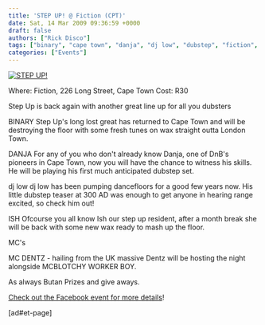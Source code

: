 ```yaml
---
title: 'STEP UP! @ Fiction (CPT)'
date: Sat, 14 Mar 2009 09:36:59 +0000
draft: false
authors: ["Rick Disco"]
tags: ["binary", "cape town", "danja", "dj low", "dubstep", "fiction", "ish", "long street", "mc dentz", "step up"]
categories: ["Events"]
---
```


[![STEP UP!](/wp-content/uploads/2009/03/step-up-march.jpg "STEP UP!")](/wp-content/uploads/2009/03/step-up-march.jpg)

Where: Fiction, 226 Long Street, Cape Town Cost: R30

Step Up is back again with another great line up for all you dubsters

BINARY Step Up's long lost great has returned to Cape Town and will be destroying the floor with some fresh tunes on wax straight outta London Town.

DANJA For any of you who don't already know Danja, one of DnB's pioneers in Cape Town, now you will have the chance to witness his skills. He will be playing his first much anticipated dubstep set.

dj low dj low has been pumping dancefloors for a good few years now. His little dubstep teaser at 300 AD was enough to get anyone in hearing range excited, so check him out!

ISH Ofcourse you all know Ish our step up resident, after a month break she will be back with some new wax ready to mash up the floor.

MC's

MC DENTZ - hailing from the UK massive Dentz will be hosting the night alongside MCBLOTCHY WORKER BOY.

As always Butan Prizes and give aways.

[Check out the Facebook event for more details](http://www.facebook.com/event.php?eid=56123274927 "Facebook Event")!

\[ad#et-page\]